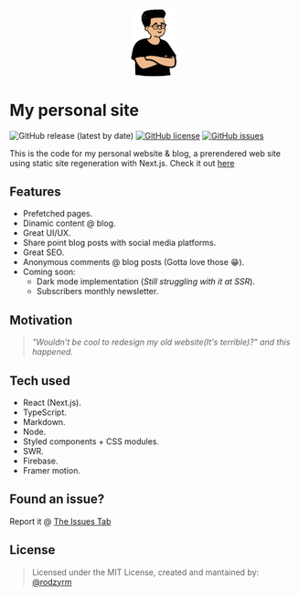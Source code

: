 <p align="center">
<img src="https://github.com/rodzy/rodzy.dev/blob/master/public/me/rodzy-humble-2.webp" width="80"/>
</p>

# My personal site

![GitHub release (latest by date)](https://img.shields.io/github/v/release/rodzy/rodzy.dev)
[![GitHub license](https://img.shields.io/github/license/rodzy/rodzy.dev)](https://github.com/rodzy/rodzy.dev/blob/master/LICENSE)
[![GitHub issues](https://img.shields.io/github/issues/rodzy/rodzy.dev)](https://github.com/rodzy/rodzy.dev/issues) 

This is the code for my personal website & blog, a prerendered web site using static site regeneration with Next.js. Check it out [here](https://rodzy.vercel.app/)

## Features

- Prefetched pages.
- Dinamic content @ blog.
- Great UI/UX.
- Share point blog posts with social media platforms.
- Great SEO.
- Anonymous comments @ blog posts (Gotta love those 😁).
- Coming soon:
    - Dark mode implementation (*Still struggling with it at SSR*).
    - Subscribers monthly newsletter.

## Motivation

> *"Wouldn't be cool to redesign my old website(It's terrible)?" and this happened.*

## Tech used

- React (Next.js).
- TypeScript.
- Markdown.
- Node.
- Styled components + CSS modules.
- SWR.
- Firebase.
- Framer motion.

## Found an issue?

Report it @ [The Issues Tab](https://github.com/rodzy/rodzy.dev/issues)

## License

> Licensed under the MIT License, created and mantained by: [@rodzyrm](https://twitter.com/rodzyrm)
